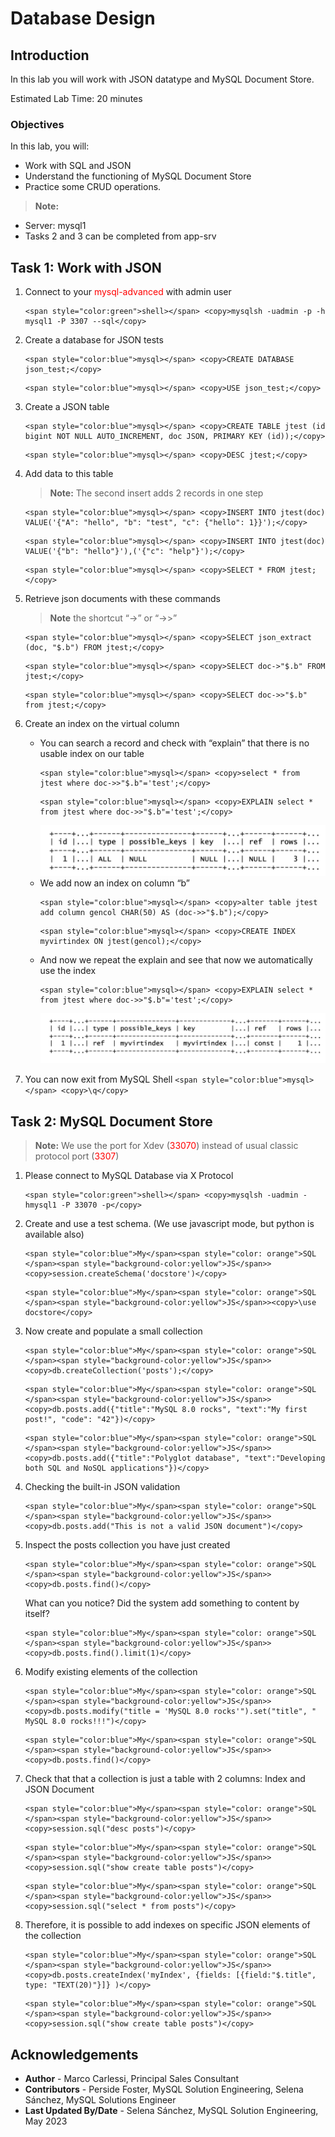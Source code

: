 # Database Design

## Introduction
In this lab you will work with JSON datatype and MySQL Document Store.

Estimated Lab Time: 20 minutes

### Objectives
In this lab, you will:
* Work with SQL and JSON
* Understand the functioning of MySQL Document Store 
* Practice some CRUD operations.

> **Note:** 
  * Server: mysql1
  * Tasks 2 and 3 can be completed from app-srv


## Task 1: Work with JSON
1. Connect to your <span style="color:red">mysql-advanced</span> with admin user
    ```
    <span style="color:green">shell></span> <copy>mysqlsh -uadmin -p -h mysql1 -P 3307 --sql</copy>
    ```

2. Create a database for JSON tests
    ```
    <span style="color:blue">mysql></span> <copy>CREATE DATABASE json_test;</copy>
    ```
    ```
    <span style="color:blue">mysql></span> <copy>USE json_test;</copy>
    ```
3. Create a JSON table
    ```
    <span style="color:blue">mysql></span> <copy>CREATE TABLE jtest (id bigint NOT NULL AUTO_INCREMENT, doc JSON, PRIMARY KEY (id));</copy>
    ```
    ```
    <span style="color:blue">mysql></span> <copy>DESC jtest;</copy>
    ```
4. Add data to this table 

    > **Note:** The second insert adds 2 records in one step

    ```
    <span style="color:blue">mysql></span> <copy>INSERT INTO jtest(doc) VALUE('{"A": "hello", "b": "test", "c": {"hello": 1}}');</copy>
    ```
    ```
    <span style="color:blue">mysql></span> <copy>INSERT INTO jtest(doc) VALUE('{"b": "hello"}'),('{"c": "help"}');</copy>
    ```
    ```
    <span style="color:blue">mysql></span> <copy>SELECT * FROM jtest;</copy>
    ```
5. Retrieve json documents with these commands 

    > **Note** the shortcut “->” or “->>”


    ```
    <span style="color:blue">mysql></span> <copy>SELECT json_extract (doc, "$.b") FROM jtest;</copy>
    ```
    ```
    <span style="color:blue">mysql></span> <copy>SELECT doc->"$.b" FROM jtest;</copy>
    ```
    ```
    <span style="color:blue">mysql></span> <copy>SELECT doc->>"$.b" from jtest;</copy>
    ```

6.  Create an index on the virtual column
    * You can search a record and check with “explain” that there is no usable index on our table
        ```
        <span style="color:blue">mysql></span> <copy>select * from jtest where doc->>"$.b"='test';</copy>
        ```
        ```
        <span style="color:blue">mysql></span> <copy>EXPLAIN select * from jtest where doc->>"$.b"='test';</copy>
        ```
        ![MYSQLEE](images/explain-jtest-query.png "explain query")
    * We add now an index on column “b”
        ```
        <span style="color:blue">mysql></span> <copy>alter table jtest add column gencol CHAR(50) AS (doc->>"$.b");</copy>
        ```
        ```
        <span style="color:blue">mysql></span> <copy>CREATE INDEX myvirtindex ON jtest(gencol);</copy>
        ```
    * And now we repeat the explain and see that now we automatically use the index
        ```
        <span style="color:blue">mysql></span> <copy>EXPLAIN select * from jtest where doc->>"$.b"='test';</copy>
        ```
        ![MYSQLEE](images/explain-jtest-query-with-index.png "explain jtest query with index")

7.  You can now exit from MySQL Shell
        ```
        <span style="color:blue">mysql></span> <copy>\q</copy>
        ```


## Task 2: MySQL Document Store
> **Note:** We use the port for Xdev (<span style="color:red">33070</span>) instead of usual classic protocol port (<span style="color:red">3307</span>)


1. Please connect to MySQL Database via X Protocol
    ```
    <span style="color:green">shell></span> <copy>mysqlsh -uadmin -hmysql1 -P 33070 -p</copy>
    ```
2. Create and use a test schema. 
    (We use javascript mode, but python is available also)

    ```
    <span style="color:blue">My</span><span style="color: orange">SQL </span><span style="background-color:yellow">JS</span>><copy>session.createSchema('docstore')</copy>
    ```
    ```
    <span style="color:blue">My</span><span style="color: orange">SQL </span><span style="background-color:yellow">JS</span>><copy>\use docstore</copy>
    ```
3. Now create and populate a small collection

    ```
    <span style="color:blue">My</span><span style="color: orange">SQL </span><span style="background-color:yellow">JS</span>><copy>db.createCollection('posts');</copy>
    ```

    ```
    <span style="color:blue">My</span><span style="color: orange">SQL </span><span style="background-color:yellow">JS</span>><copy>db.posts.add({"title":"MySQL 8.0 rocks", "text":"My first post!", "code": "42"})</copy>
    ```

    ```
    <span style="color:blue">My</span><span style="color: orange">SQL </span><span style="background-color:yellow">JS</span>><copy>db.posts.add({"title":"Polyglot database", "text":"Developing both SQL and NoSQL applications"})</copy>
    ```

4. Checking the built-in JSON validation
    ```
    <span style="color:blue">My</span><span style="color: orange">SQL </span><span style="background-color:yellow">JS</span>><copy>db.posts.add("This is not a valid JSON document")</copy>
    ```
5. Inspect the posts collection you have just created
    ```
    <span style="color:blue">My</span><span style="color: orange">SQL </span><span style="background-color:yellow">JS</span>><copy>db.posts.find()</copy>
    ```

    What can you notice? Did the system add something to content by itself?

    ```
    <span style="color:blue">My</span><span style="color: orange">SQL </span><span style="background-color:yellow">JS</span>><copy>db.posts.find().limit(1)</copy>
    ```

6. Modify existing elements of the collection
    ```
    <span style="color:blue">My</span><span style="color: orange">SQL </span><span style="background-color:yellow">JS</span>><copy>db.posts.modify("title = 'MySQL 8.0 rocks'").set("title", " MySQL 8.0 rocks!!!")</copy>
    ```
    ```
    <span style="color:blue">My</span><span style="color: orange">SQL </span><span style="background-color:yellow">JS</span>><copy>db.posts.find()</copy>
    ```
7. Check that that a collection is just a table with 2 columns: Index and JSON Document
    ```
    <span style="color:blue">My</span><span style="color: orange">SQL </span><span style="background-color:yellow">JS</span>><copy>session.sql("desc posts")</copy>
    ```
    ```
    <span style="color:blue">My</span><span style="color: orange">SQL </span><span style="background-color:yellow">JS</span>><copy>session.sql("show create table posts")</copy>
    ```
    ```
    <span style="color:blue">My</span><span style="color: orange">SQL </span><span style="background-color:yellow">JS</span>><copy>session.sql("select * from posts")</copy>
    ```
8. Therefore, it is possible to add indexes on specific JSON elements of the collection
    ```
    <span style="color:blue">My</span><span style="color: orange">SQL </span><span style="background-color:yellow">JS</span>><copy>db.posts.createIndex('myIndex', {fields: [{field:"$.title", type: "TEXT(20)"}]} )</copy>
    ```
    ```
    <span style="color:blue">My</span><span style="color: orange">SQL </span><span style="background-color:yellow">JS</span>><copy>session.sql("show create table posts")</copy>
    ```

## Acknowledgements
* **Author** - Marco Carlessi, Principal Sales Consultant
* **Contributors** -  Perside Foster, MySQL Solution Engineering, Selena Sánchez, MySQL Solutions Engineer
* **Last Updated By/Date** - Selena Sánchez, MySQL Solution Engineering, May 2023
